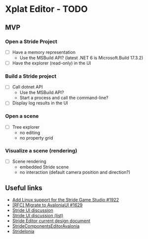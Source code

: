 # Xplat Editor - TODO

## MVP

### Open a Stride Project

- [ ] Have a memory representation
	- Use the MSBuild API? (latest .NET 6 is Microsoft.Build 17.3.2)
- [ ] Have the explorer (read-only) in the UI

### Build a Stride project

- [ ] Call dotnet API
	- Use the MSBuild API?
	- Start a process and call the command-line?
- [ ] Display log results in the UI

### Open a scene

- [ ] Tree explorer
	- no editing
	- no property grid
	
### Visualize a scene (rendering)
- [ ] Scene rendering
	- embedded Stride scene
	- no interaction (default camera position and direction?)

## Useful links

- [Add Linux support for the Stride Game Studio #1922](https://github.com/stride3d/stride/issues/1922)
- [[RFC] Migrate to AvaloniaUI #1629](https://github.com/stride3d/stride/issues/1629)
- [Stride UI discussion](https://gist.github.com/Eideren/6424455fd25f3820bbce6594d67e307b)
- [Stride UI discussion (list)](https://gist.github.com/Eideren/4eb0199e87eb0a89092a3cd21332aa47)
- [Stride Editor current design document](https://gist.github.com/manio143/b6666eedb1403deb5525961697d0c25d)
- [StrideComponentsEditorAvalonia](https://github.com/Kryptos-FR/StrideComponentsEditorAvalonia)
- [Stridelonia](https://github.com/TheKeyblader/Stridelonia)
